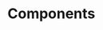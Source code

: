 <script setup>
import { ExampleComponent } from '@example-org/example-vue-component'
</script>

# Components

<ExampleComponent />
